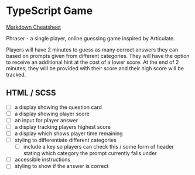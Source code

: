 # TypeScript Game

[Markdown Cheatsheet](https://www.markdownguide.org/cheat-sheet/)

<!-- Create a working Game: The main task is to create a Game not only will this test your understanding of TypeScript but how you break down a problem.

Practice using Git and GitHub flow: We want you to get as much practice as possible using git, GitHub and the command line.

Get a better understanding of how to scope a larger project: We want to see a clear plan of what you're going to build and how.

Apply what you are learning: This is a great place to apply what you have been learning on all of the course so far. When you get it functioning really push on the UI, use SCSS, BEM, anything else you find on the web....really go mad! -->

Phraser - a single player, online guessing game inspired by Articulate.

Players will have 2 minutes to guess as many correct answers they can based on prompts given from different categories. They will have the option to receive an additional hint at the cost of a lower score. At the end of 2 minutes, they will be provided with their score and their high score will be tracked.

## HTML / SCSS

- [ ] a display showing the question card
- [ ] a display showing player score
- [ ] an input for player answer
- [ ] a display tracking players highest score
- [ ] a display which shows player time remaining
- [ ] styling to differentiate different categories
    - [ ] include a key so players can check this / some form of header stating which category the prompt currently falls under
- [ ] accessible instructions
- [ ] styling to show if the answer is correct
